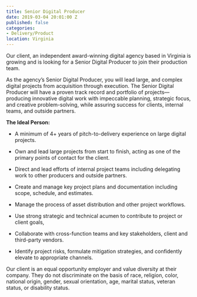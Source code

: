 ```yaml
---
title: Senior Digital Producer
date: 2019-03-04 20:01:00 Z
published: false
categories:
- Delivery/Product
location: Virginia
---
```


Our client, an independent award-winning digital agency based in Virginia is growing and is looking for a Senior Digital Producer to join their production team.

As the agency’s Senior Digital Producer, you will lead large, and complex digital projects from acquisition through execution. The Senior Digital Producer will have a proven track record and portfolio of projects—producing innovative digital work with impeccable planning, strategic focus, and creative problem-solving, while assuring success for clients, internal teams, and outside partners.

**The Ideal Person:**

* A minimum of 4\+ years of pitch-to-delivery experience on large digital projects.

* Own and lead large projects from start to finish, acting as one of the primary points of contact for the client.

* Direct and lead efforts of internal project teams including delegating work to other producers and outside partners.

* Create and manage key project plans and documentation including scope, schedule, and estimates.

* Manage the process of asset distribution and other project workflows.

* Use strong strategic and technical acumen to contribute to project or client goals,

* Collaborate with cross-function teams and key stakeholders, client and third-party vendors.

* Identify project risks, formulate mitigation strategies, and confidently elevate to appropriate channels.

Our client is an equal opportunity employer and value diversity at their company. They do not discriminate on the basis of race, religion, color, national origin, gender, sexual orientation, age, marital status, veteran status, or disability status.